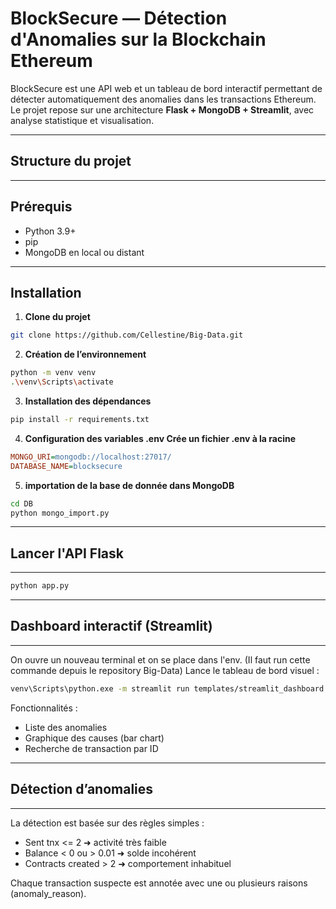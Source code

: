 # BlockSecure — Détection d'Anomalies sur la Blockchain Ethereum

BlockSecure est une API web et un tableau de bord interactif permettant de détecter automatiquement des anomalies dans les transactions Ethereum.  
Le projet repose sur une architecture **Flask + MongoDB + Streamlit**, avec analyse statistique et visualisation.

---

## Structure du projet


---

## Prérequis

- Python 3.9+
- pip
- MongoDB en local ou distant

---

## Installation

1. **Clone du projet**
```bash
git clone https://github.com/Cellestine/Big-Data.git
```

2. **Création de l’environnement**
```bash
python -m venv venv
.\venv\Scripts\activate
```

3. **Installation des dépendances**
```bash
pip install -r requirements.txt
```

4. **Configuration des variables .env Crée un fichier .env à la racine**
```ini
MONGO_URI=mongodb://localhost:27017/
DATABASE_NAME=blocksecure
```

5. **importation de la base de donnée dans MongoDB**
```bash
cd DB
python mongo_import.py
```  

---
## Lancer l'API Flask
---

```bash
python app.py
```

---
## Dashboard interactif (Streamlit)
---
On ouvre un nouveau terminal et on se place dans l'env.
(Il faut run cette commande depuis le repository Big-Data)
Lance le tableau de bord visuel :
```bash
venv\Scripts\python.exe -m streamlit run templates/streamlit_dashboard.py
```
Fonctionnalités :

- Liste des anomalies
- Graphique des causes (bar chart)
- Recherche de transaction par ID


---
## Détection d’anomalies
---

La détection est basée sur des règles simples :

- Sent tnx <= 2 ➜ activité très faible
- Balance < 0 ou > 0.01 ➜ solde incohérent
- Contracts created > 2 ➜ comportement inhabituel

Chaque transaction suspecte est annotée avec une ou plusieurs raisons (anomaly_reason).

